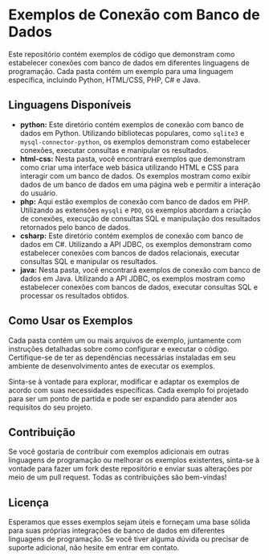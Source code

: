 <!DOCTYPE html>
<html>
<head>
    <meta charset="UTF-8">
</head>
<body>
    <h1>Exemplos de Conexão com Banco de Dados</h1>
  <p>Este repositório contém exemplos de código que demonstram como estabelecer conexões com banco de dados em diferentes linguagens de programação. Cada pasta contém um exemplo para uma linguagem específica, incluindo Python, HTML/CSS, PHP, C# e Java.</p>

<h2>Linguagens Disponíveis</h2>
<ul>
    <li><strong>python:</strong> Este diretório contém exemplos de conexão com banco de dados em Python. Utilizando bibliotecas populares, como <code>sqlite3</code> e <code>mysql-connector-python</code>, os exemplos demonstram como estabelecer conexões, executar consultas e manipular os resultados.</li>
    <li><strong>html-css:</strong> Nesta pasta, você encontrará exemplos que demonstram como criar uma interface web básica utilizando HTML e CSS para interagir com um banco de dados. Os exemplos mostram como exibir dados de um banco de dados em uma página web e permitir a interação do usuário.</li>
    <li><strong>php:</strong> Aqui estão exemplos de conexão com banco de dados em PHP. Utilizando as extensões <code>mysqli</code> e <code>PDO</code>, os exemplos abordam a criação de conexões, execução de consultas SQL e manipulação dos resultados retornados pelo banco de dados.</li>
    <li><strong>csharp:</strong> Este diretório contém exemplos de conexão com banco de dados em C#. Utilizando a API JDBC, os exemplos demonstram como estabelecer conexões com bancos de dados relacionais, executar consultas SQL e manipular os resultados.</li>
    <li><strong>java:</strong> Nesta pasta, você encontrará exemplos de conexão com banco de dados em Java. Utilizando a API JDBC, os exemplos mostram como estabelecer conexões com bancos de dados, executar consultas SQL e processar os resultados obtidos.</li>
</ul>

<h2>Como Usar os Exemplos</h2>
<p>Cada pasta contém um ou mais arquivos de exemplo, juntamente com instruções detalhadas sobre como configurar e executar o código. Certifique-se de ter as dependências necessárias instaladas em seu ambiente de desenvolvimento antes de executar os exemplos.</p>

<p>Sinta-se à vontade para explorar, modificar e adaptar os exemplos de acordo com suas necessidades específicas. Cada exemplo foi projetado para ser um ponto de partida e pode ser expandido para atender aos requisitos do seu projeto.</p>

<h2>Contribuição</h2>
<p>Se você gostaria de contribuir com exemplos adicionais em outras linguagens de programação ou melhorar os exemplos existentes, sinta-se à vontade para fazer um fork deste repositório e enviar suas alterações por meio de um pull request. Todas as contribuições são bem-vindas!</p>

<h2>Licença</h2>
<p>Esperamos que esses exemplos sejam úteis e forneçam uma base sólida para suas próprias integrações de banco de dados em diferentes linguagens de programação. Se você tiver alguma dúvida ou precisar de suporte adicional, não hesite em entrar em contato.</p>
</body>
</html>

